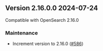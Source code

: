 ## Version 2.16.0.0 2024-07-24

Compatible with OpenSearch 2.16.0

### Maintenance
* Increment version to 2.16.0 ([#586](https://github.com/opensearch-project/asynchronous-search/pull/586))